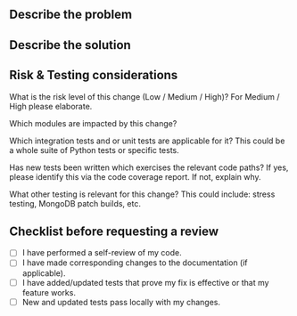 ## Describe the problem

## Describe the solution

## Risk & Testing considerations
What is the risk level of this change (Low / Medium / High)? For Medium / High please elaborate.

Which modules are impacted by this change?

Which integration tests and or unit tests are applicable for it? This could be a whole suite of Python tests or specific tests.

Has new tests been written which exercises the relevant code paths? If yes, please identify this via the code coverage report. If not, explain why.

What other testing is relevant for this change? This could include: stress testing, MongoDB patch builds, etc.

## Checklist before requesting a review

- [ ] I have performed a self-review of my code.
- [ ] I have made corresponding changes to the documentation (if applicable).
- [ ] I have added/updated tests that prove my fix is effective or that my feature works.
- [ ] New and updated tests pass locally with my changes.